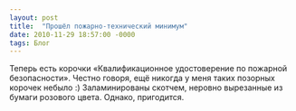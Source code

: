 ```yaml
---
layout: post
title:  "Прошёл пожарно-технический минимум"
date: 2010-11-29 18:57:00 -0000
tags: Блог
---
```


Теперь есть корочки «Квалификационное удостоверение по пожарной безопасности». Честно говоря, ещё никогда у меня таких позорных корочек небыло :) Заламинированы скотчем, неровно вырезанные из бумаги розового цвета. Однако, пригодится.